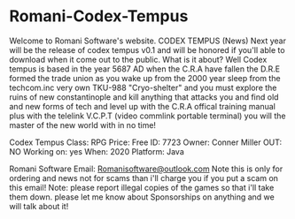 # Romani-Codex-Tempus
Welcome to Romani Software's website.
CODEX TEMPUS (News)
Next year will be the release of codex tempus v0.1 and will be honored if you'll able to download when it 
come out to the public.
What is it about?
Well Codex tempus is based in the year 5687 AD when the C.R.A have fallen the D.R.E formed the trade union as you wake up from the 2000
 year sleep from the techcom.inc very own TKU-988 "Cryo-shelter" and you must explore the ruins of new constantinople and kill anything that
 attacks you and find old and new forms of tech and level up with the C.R.A offical training manual plus with the telelink V.C.P.T (video commlink portable terminal)
 you will the master of the new world with in no time!
 
 Codex Tempus
 Class: RPG
 Price: Free
 ID: 7723
 Owner: Conner Miller
 OUT: NO
 Working on: yes
 When: 2020
 Platform: Java
 
 Romani Software
 Email:
 Romanisoftware@outlook.com
 Note this is only for ordering
 and news not for scams than i'll
 charge you if you put a scam on this 
 email!
 Note: please report illegal copies of the 
 games so that i'll take them down.
 please let me know about Sponsorships on anything
 and we will talk about it!
 
